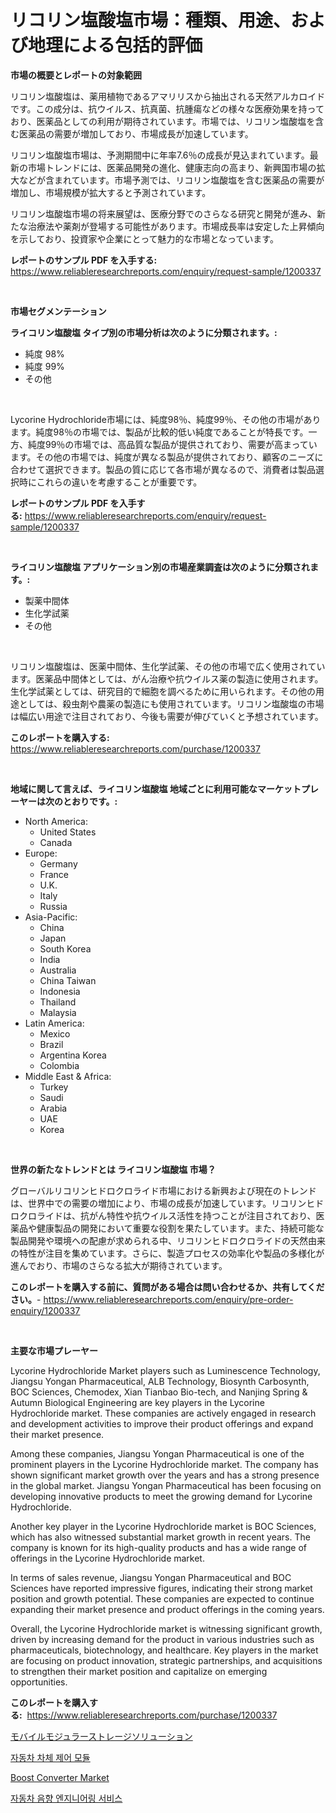 <p><h1>リコリン塩酸塩市場：種類、用途、および地理による包括的評価</h1></p><p><strong>市場の概要とレポートの対象範囲</strong></p>
<p><p>リコリン塩酸塩は、薬用植物であるアマリリスから抽出される天然アルカロイドです。この成分は、抗ウイルス、抗真菌、抗腫瘍などの様々な医療効果を持っており、医薬品としての利用が期待されています。市場では、リコリン塩酸塩を含む医薬品の需要が増加しており、市場成長が加速しています。</p><p>リコリン塩酸塩市場は、予測期間中に年率7.6％の成長が見込まれています。最新の市場トレンドには、医薬品開発の進化、健康志向の高まり、新興国市場の拡大などが含まれています。市場予測では、リコリン塩酸塩を含む医薬品の需要が増加し、市場規模が拡大すると予測されています。</p><p>リコリン塩酸塩市場の将来展望は、医療分野でのさらなる研究と開発が進み、新たな治療法や薬剤が登場する可能性があります。市場成長率は安定した上昇傾向を示しており、投資家や企業にとって魅力的な市場となっています。</p></p>
<p><strong>レポートのサンプル PDF を入手する:</strong> <a href="https://www.reliableresearchreports.com/enquiry/request-sample/1200337">https://www.reliableresearchreports.com/enquiry/request-sample/1200337</a></p>
<p>&nbsp;</p>
<p><strong>市場セグメンテーション</strong></p>
<p><strong>ライコリン塩酸塩 タイプ別の市場分析は次のように分類されます。:</strong></p>
<p><ul><li>純度 98%</li><li>純度 99%</li><li>その他</li></ul></p>
<p>&nbsp;</p>
<p><p>Lycorine Hydrochloride市場には、純度98％、純度99％、その他の市場があります。純度98％の市場では、製品が比較的低い純度であることが特長です。一方、純度99％の市場では、高品質な製品が提供されており、需要が高まっています。その他の市場では、純度が異なる製品が提供されており、顧客のニーズに合わせて選択できます。製品の質に応じて各市場が異なるので、消費者は製品選択時にこれらの違いを考慮することが重要です。</p></p>
<p><strong>レポートのサンプル PDF を入手する:</strong>&nbsp;<a href="https://www.reliableresearchreports.com/enquiry/request-sample/1200337">https://www.reliableresearchreports.com/enquiry/request-sample/1200337</a></p>
<p>&nbsp;</p>
<p><strong> ライコリン塩酸塩 アプリケーション別の市場産業調査は次のように分類されます。:</strong></p>
<p><ul><li>製薬中間体</li><li>生化学試薬</li><li>その他</li></ul></p>
<p>&nbsp;</p>
<p><p>リコリン塩酸塩は、医薬中間体、生化学試薬、その他の市場で広く使用されています。医薬品中間体としては、がん治療や抗ウイルス薬の製造に使用されます。生化学試薬としては、研究目的で細胞を調べるために用いられます。その他の用途としては、殺虫剤や農薬の製造にも使用されています。リコリン塩酸塩の市場は幅広い用途で注目されており、今後も需要が伸びていくと予想されています。</p></p>
<p><strong>このレポートを購入する:</strong>&nbsp; <a href="https://www.reliableresearchreports.com/purchase/1200337">https://www.reliableresearchreports.com/purchase/1200337</a></p>
<p>&nbsp;</p>
<p><strong>地域に関して言えば、ライコリン塩酸塩 地域ごとに利用可能なマーケットプレーヤーは次のとおりです。:</strong></p>
<p><ul>
    <li>
        North America:
        <ul>
            <li>United States</li>
            <li>Canada</li>
        </ul>
    </li>
    <li>
        Europe:
        <ul>
            <li>Germany</li>
            <li>France</li>
            <li>U.K.</li>
            <li>Italy</li>
            <li>Russia</li>
        </ul>
    </li>
    <li>
        Asia-Pacific:
        <ul>
            <li>China</li>
            <li>Japan</li>
            <li>South Korea</li>
            <li>India</li>
            <li>Australia</li>
            <li>China Taiwan</li>
            <li>Indonesia</li>
            <li>Thailand</li>
            <li>Malaysia</li>
        </ul>
    </li>
    <li>
        Latin America:
        <ul>
            <li>Mexico</li>
            <li>Brazil</li>
            <li>Argentina Korea</li>
            <li>Colombia</li>
        </ul>
    </li>
    <li>
        Middle East & Africa:
        <ul>
            <li>Turkey</li>
            <li>Saudi</li>
            <li>Arabia</li>
            <li>UAE</li>
            <li>Korea</li>
        </ul>
    </li>
    </ul></p>
<p>&nbsp;</p>
<p><strong>世界の新たなトレンドとは ライコリン塩酸塩 市場？</strong></p>
<p><p>グローバルリコリンヒドロクロライド市場における新興および現在のトレンドは、世界中での需要の増加により、市場の成長が加速しています。リコリンヒドロクロライドは、抗がん特性や抗ウイルス活性を持つことが注目されており、医薬品や健康製品の開発において重要な役割を果たしています。また、持続可能な製品開発や環境への配慮が求められる中、リコリンヒドロクロライドの天然由来の特性が注目を集めています。さらに、製造プロセスの効率化や製品の多様化が進んでおり、市場のさらなる拡大が期待されています。</p></p>
<p><strong>このレポートを購入する前に、質問がある場合は問い合わせるか、共有してください。</strong>- <a href="https://www.reliableresearchreports.com/enquiry/pre-order-enquiry/1200337">https://www.reliableresearchreports.com/enquiry/pre-order-enquiry/1200337</a></p>
<p>&nbsp;</p>
<p><strong>主要な市場プレーヤー</strong></p>
<p><p>Lycorine Hydrochloride Market players such as Luminescence Technology, Jiangsu Yongan Pharmaceutical, ALB Technology, Biosynth Carbosynth, BOC Sciences, Chemodex, Xian Tianbao Bio-tech, and Nanjing Spring & Autumn Biological Engineering are key players in the Lycorine Hydrochloride market. These companies are actively engaged in research and development activities to improve their product offerings and expand their market presence.</p><p>Among these companies, Jiangsu Yongan Pharmaceutical is one of the prominent players in the Lycorine Hydrochloride market. The company has shown significant market growth over the years and has a strong presence in the global market. Jiangsu Yongan Pharmaceutical has been focusing on developing innovative products to meet the growing demand for Lycorine Hydrochloride.</p><p>Another key player in the Lycorine Hydrochloride market is BOC Sciences, which has also witnessed substantial market growth in recent years. The company is known for its high-quality products and has a wide range of offerings in the Lycorine Hydrochloride market.</p><p>In terms of sales revenue, Jiangsu Yongan Pharmaceutical and BOC Sciences have reported impressive figures, indicating their strong market position and growth potential. These companies are expected to continue expanding their market presence and product offerings in the coming years.</p><p>Overall, the Lycorine Hydrochloride market is witnessing significant growth, driven by increasing demand for the product in various industries such as pharmaceuticals, biotechnology, and healthcare. Key players in the market are focusing on product innovation, strategic partnerships, and acquisitions to strengthen their market position and capitalize on emerging opportunities.</p></p>
<p><strong>このレポートを購入する:</strong>&nbsp;&nbsp;<a href="https://www.reliableresearchreports.com/purchase/1200337">https://www.reliableresearchreports.com/purchase/1200337</a></p>
<p><p><a href="https://github.com/ReyesKohler20231/Market-Research-Report-List-1/blob/main/415628411839.md">モバイルモジュラーストレージソリューション</a></p><p><a href="https://github.com/sammyUltyylrich9067856/Market-Research-Report-List-1/blob/main/220660411006.md">자동차 차체 제어 모듈</a></p><p><a href="https://github.com/Whitneyboyettebo9kiw7yr13/Market-Research-Report-List-1/blob/main/boost-converter-market.md">Boost Converter Market</a></p><p><a href="https://github.com/Elenrrera7685/Market-Research-Report-List-1/blob/main/472776511005.md">자동차 음향 엔지니어링 서비스</a></p></p>